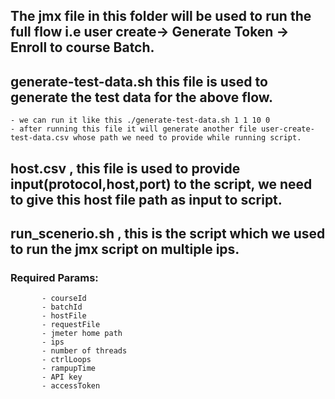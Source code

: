## The jmx file in this folder will be used to run the full flow i.e user create-> Generate Token -> Enroll to course Batch.
## generate-test-data.sh this file is used to generate the test data for the above flow.
    - we can run it like this ./generate-test-data.sh 1 1 10 0
    - after running this file it will generate another file user-create-test-data.csv whose path we need to provide while running script. 
## host.csv , this file is used to provide input(protocol,host,port) to the script, we need to give this host file path as input to script.
## run_scenerio.sh , this is the script which we used to run the jmx script on multiple ips.


### Required Params:
           - courseId
           - batchId
           - hostFile
           - requestFile
           - jmeter home path
           - ips
           - number of threads
           - ctrlLoops
           - rampupTime
           - API key 
           - accessToken 
